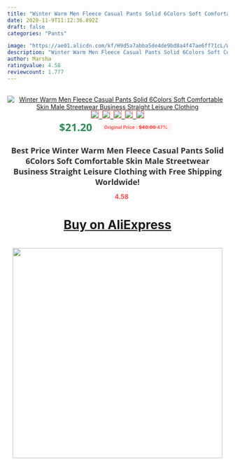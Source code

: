 ```yaml
---
title: "Winter Warm Men Fleece Casual Pants Solid 6Colors Soft Comfortable Skin Male Streetwear Business Straight Leisure Clothing"
date: 2020-11-9T11:12:36.892Z
draft: false
categories: "Pants"

image: "https://ae01.alicdn.com/kf/H9d5a7abba5de4de9bd8a4f47ae6ff71cL/Winter-Warm-Men-Fleece-Casual-Pants-Solid-6Colors-Soft-Comfortable-Skin-Male-Streetwear-Business-Straight-Leisure.jpg"
description: "Winter Warm Men Fleece Casual Pants Solid 6Colors Soft Comfortable Skin Male Streetwear Business Straight Leisure Clothing"
author: Marsha
ratingvalue: 4.58
reviewcount: 1.777
---
```

<br>
<div style="text-align: center;">
<a href="https://s.click.aliexpress.com/e/_9QzyJx" target="_blank" rel="nofollow noopener noreferrer"><img alt="Winter Warm Men Fleece Casual Pants Solid 6Colors Soft Comfortable Skin Male Streetwear Business Straight Leisure Clothing" class="magnifier-image" src="https://ae01.alicdn.com/kf/H9d5a7abba5de4de9bd8a4f47ae6ff71cL/Winter-Warm-Men-Fleece-Casual-Pants-Solid-6Colors-Soft-Comfortable-Skin-Male-Streetwear-Business-Straight-Leisure.jpg_640x640.jpg">
<br>
<img style="border:1px solid salmon" src="https://ae01.alicdn.com/kf/H9d5a7abba5de4de9bd8a4f47ae6ff71cL/Winter-Warm-Men-Fleece-Casual-Pants-Solid-6Colors-Soft-Comfortable-Skin-Male-Streetwear-Business-Straight-Leisure.jpg_120x120.jpg">&nbsp;&nbsp;<img style="border:1px solid salmon" src="https://ae01.alicdn.com/kf/H18b95f76b30248ecb4d594176ef100d2B/Winter-Warm-Men-Fleece-Casual-Pants-Solid-6Colors-Soft-Comfortable-Skin-Male-Streetwear-Business-Straight-Leisure.jpg_120x120.jpg">&nbsp;&nbsp;<img style="border:1px solid salmon" src="https://ae01.alicdn.com/kf/H976d718ff5c74e4b9d0ac324161c31e1v/Winter-Warm-Men-Fleece-Casual-Pants-Solid-6Colors-Soft-Comfortable-Skin-Male-Streetwear-Business-Straight-Leisure.jpg_120x120.jpg">&nbsp;&nbsp;<img style="border:1px solid salmon" src="https://ae01.alicdn.com/kf/H1b0636e729c4491f88f334566c67ec0eG/Winter-Warm-Men-Fleece-Casual-Pants-Solid-6Colors-Soft-Comfortable-Skin-Male-Streetwear-Business-Straight-Leisure.jpg_120x120.jpg">&nbsp;&nbsp;<img style="border:1px solid salmon" src="https://ae01.alicdn.com/kf/H6b9194fb6b4b4fc5b9805790791e4c39T/Winter-Warm-Men-Fleece-Casual-Pants-Solid-6Colors-Soft-Comfortable-Skin-Male-Streetwear-Business-Straight-Leisure.jpg_120x120.jpg"></a></div><br0>
<div style="text-align: center;"><span style="background-color: white; border: 0px; box-sizing: border-box; color: seagreen; display: inline-block; font-family: &quot;open sans&quot; , &quot;arial&quot; , &quot;helvetica&quot; , sans-serif , &quot;heiti&quot;; font-size: 24px; font-stretch: inherit; font-weight: 700; line-height: inherit; margin: 0px 10px 0px 0px; padding: 0px; vertical-align: middle;">$21.20 </span>
<span style="background: rgb(255 , 241 , 241); border-radius: 3px; border: 0px; box-sizing: border-box; color: #ff4747; display: inline-block; font-family: inherit; font-size: 12px; font-stretch: inherit; font-style: inherit; font-variant: inherit; font-weight: 600; line-height: inherit; margin: 0px; padding: 2px 5px; transform: scale(0.9); vertical-align: middle;">Original Price : <b style="text-decoration: line-through;">$40.00 </b> 47%&nbsp;&nbsp;</span></div>
<h1 style="color: #333333; display: inline-block; font-family: &quot;open sans&quot; , &quot;arial&quot; , &quot;helvetica&quot; , sans-serif , &quot;heiti&quot;; font-size: 18px; font-stretch: inherit; font-weight: 700; text-align: center;">Best Price Winter Warm Men Fleece Casual Pants Solid 6Colors Soft Comfortable Skin Male Streetwear Business Straight Leisure Clothing with Free Shipping Worldwide!</h1>
<div style="color: #ff4747; text-align: center;">
<img src="https://4.bp.blogspot.com/-M0ZcTcb-5uY/XleCXlxnR4I/AAAAAAAAAEc/OrjgMkXV1oMQFaCRZj5HQwOCBcu3w1FegCPcBGAYYCw/s1600/star.png" style="height: 15px;">&nbsp;<b>4.58</b></div>
<div class="button_cont" align="center"><a class="buynow_a" href="https://s.click.aliexpress.com/e/_9QzyJx" target="_blank" rel="nofollow noopener noreferrer"><H1>Buy on AliExpress</H1></a></div><br>
<div class="separator" style="clear: both; text-align: center;">
<img src="https://lh3.googleusercontent.com/-pTy5HemUv9M/XlePHvY0dAI/AAAAAAAAAE4/0nX5iRUoIWY8eMW9Dpxeirr157OZliDIgCLcBGAsYHQ/s1600/badge.gif" width="480">
</div>
